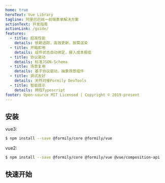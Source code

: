 ```yaml
---
home: true
heroText: Vue Library
tagline: 阿里巴巴统一前端表单解决方案
actionText: 开发指南
actionLink: /guide/
features:
  - title: 超高性能
    details: 依赖追踪，高效更新，按需渲染
  - title: 开箱即用
    details: 组件状态自动绑定，接入成本极低
  - title: 协议驱动
    details: 标准JSON-Schema
  - title: 场景复用
    details: 基于协议驱动，抽象场景组件
  - title: 调试友好
    details: 天然对接Formily DevTools
  - title: 智能提示
    details: 拥抱Typescript
footer: Open-source MIT Licensed | Copyright © 2019-present
---
```


## 安装

vue3:

```bash
$ npm install --save @formily/core @formily/vue
```

vue2:

```bash
$ npm install --save @formily/core @formily/vue @vue/composition-api
```

## 快速开始

<dumi-previewer demoPath="index" />
